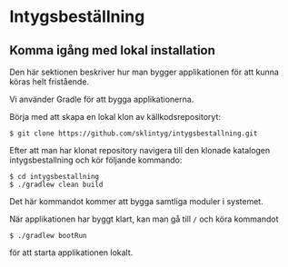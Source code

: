 # Intygsbeställning

## Komma igång med lokal installation
Den här sektionen beskriver hur man bygger applikationen för att kunna köras helt fristående.

Vi använder Gradle för att bygga applikationerna.

Börja med att skapa en lokal klon av källkodsrepositoryt:

    $ git clone https://github.com/sklintyg/intygsbestallning.git

Efter att man har klonat repository navigera till den klonade katalogen intygsbestallning och kör följande kommando:

    $ cd intygsbestallning
    $ ./gradlew clean build

Det här kommandot kommer att bygga samtliga moduler i systemet. 

När applikationen har byggt klart, kan man gå till `/` och köra kommandot

    $ ./gradlew bootRun

för att starta applikationen lokalt.
